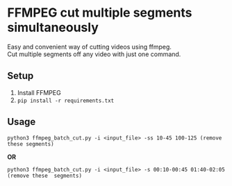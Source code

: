 # FFMPEG cut multiple segments simultaneously
Easy and convenient way of cutting videos using ffmpeg.  
Cut multiple segments off any video with just one command.

## Setup

1. Install FFMPEG
2. `pip install -r requirements.txt`

## Usage  

`python3 ffmpeg_batch_cut.py -i <input_file> -ss 10-45 100-125 (remove these segments)`

**OR**

`python3 ffmpeg_batch_cut.py -i <input_file> -s 00:10-00:45 01:40-02:05 (remove these 
segments)`
